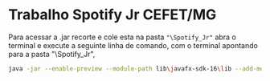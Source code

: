 # Trabalho Spotify Jr CEFET/MG

Para acessar a .jar recorte e cole esta na pasta `"\Spotify_Jr"` abra o terminal e execute a seguinte linha de comando, com o terminal apontando para a pasta "\Spotify_Jr", 

```bash
java -jar --enable-preview --module-path lib\javafx-sdk-16\lib --add-modules javafx.controls,javafx.fxml,javafx.media Spotify_Jr.jar
```



